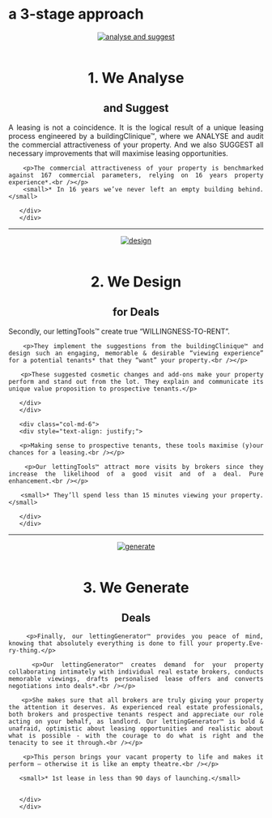 <h1>a 3-stage approach</h1>

<div style="text-align: center;">

<a href="http://www.rentalvalue.be/gallery/images/backgrounds/background07b.jpg" class="fancybox" title="We Analyse the commercial attractiveness of your property and Suggest all necessary improvements that will maximise leasing opportunities."><img src="http://www.rentalvalue.be/gallery/images/backgrounds/background07b.jpg" alt="analyse and suggest" /></a>
<br><br>

<h1>1. We Analyse </h1>
<h2>and Suggest</h2>

</div>

<div class="row">
 	   <div class="col-md-6 col-md-offset-3">
 	   <div style="text-align: justify;">
 	   <p>A leasing is not a coincidence. It is the logical result of a unique leasing process engineered by a buildingClinique™, where we ANALYSE and audit the commercial attractiveness of your property. And we also SUGGEST all necessary improvements  that will maximise leasing opportunities.<br /></p>
 	   
 	   <p>The commercial attractiveness of your property is benchmarked against 167 commercial parameters, relying on 16 years property experience*.<br /></p>
 	   <small>* In 16 years we’ve never left an empty building behind.</small>
 	   
 	   </div>
 	   </div>
</div>

<hr>

<div style="text-align: center;">

<a href="http://www.rentalvalue.be/gallery/images/backgrounds/background03.jpg" class="fancybox"><img src="http://www.rentalvalue.be/gallery/images/backgrounds/background03.jpg" alt="design" /></a>
<br><br>

<h1>2. We Design </h1>
<h2>for Deals</h2>

</div>

<div class="row">
 	   <div class="col-md-6">
 	   <div style="text-align: justify;">
 	   <p>Secondly, our lettingTools™ create true “WILLINGNESS-TO-RENT”.<br /></p>
 	   
 	   <p>They implement the suggestions from the buildingClinique™ and design such an engaging, memorable & desirable “viewing experience” for a potential tenants* that they “want” your property.<br /></p>
 	   
 	   <p>These suggested cosmetic changes and add-ons make your property perform and stand out from the lot. They explain and communicate its unique value proposition to prospective tenants.</p>
 	   
 	   </div>
 	   </div>
  	
 	   <div class="col-md-6">
 	   <div style="text-align: justify;">
 	   
 	   <p>Making sense to prospective tenants, these tools maximise (y)our chances for a leasing.<br /></p>
 	   
 	   <p>Our lettingTools™ attract more visits by brokers since they increase the likelihood of a good visit and of a deal. Pure enhancement.<br /></p>
 	   
 	   <small>* They’ll spend less than 15 minutes viewing your property.</small>
 	   
 	   </div>
 	   </div>

</div>

<hr>

<div style="text-align: center;">

<a href="http://www.rentalvalue.be/gallery/images/backgrounds/background06.jpg" class="fancybox"><img src="http://www.rentalvalue.be/gallery/images/backgrounds/background06.jpg" alt="generate" /></a>
<br><br>
<h1>3. We Generate</h1>
<h2>Deals</h2>

</div>

<div class="row">
 	   <div class="col-md-6 col-md-offset-3">
 	   <div style="text-align: justify;">
 	   
 	   <p>Finally, our lettingGenerator™ provides you peace of mind, knowing that absolutely everything is done to fill your property.Eve-ry-thing.</p>
 	   
 	   <p>Our lettingGenerator™ creates demand for your property collaborating intimately with individual real estate brokers, conducts memorable viewings, drafts personalised lease offers and converts negotiations into deals*.<br /></p>
 	   
 	   <p>She makes sure that all brokers are truly giving your property the attention it deserves. As experienced real estate professionals, both brokers and prospective tenants respect and appreciate our role acting on your behalf, as landlord. Our lettingGenerator™ is bold & unafraid, optimistic about leasing opportunities and realistic about what is possible - with the courage to do what is right and the tenacity to see it through.<br /></p>
 	   
 	   <p>This person brings your vacant property to life and makes it perform – otherwise it is like an empty theatre.<br /></p>
 	   
 	   <small>* 1st lease in less than 90 days of launching.</small>


 	   </div>
 	   </div>

</div>
